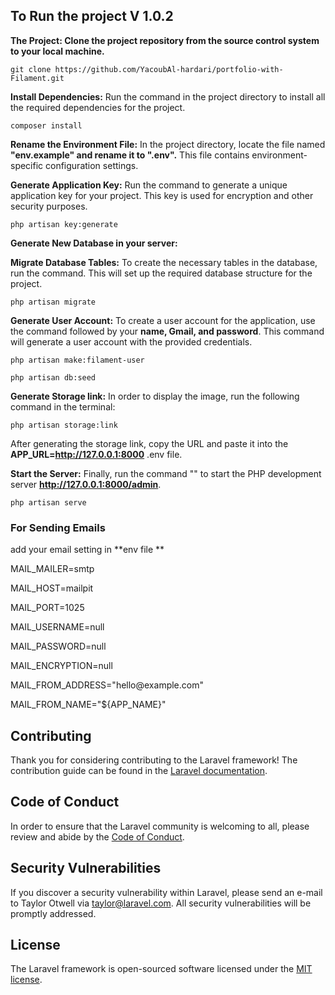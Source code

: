 ## To Run the project  V 1.0.2

**The Project: Clone the project repository from the source control system to your local machine.**
```
git clone https://github.com/YacoubAl-hardari/portfolio-with-Filament.git

```

**Install Dependencies:** Run the command in the project directory to install all the required dependencies for the project.
 ```installComposer
 composer install
 ``` 

**Rename the Environment File:** In the project directory, locate the file named **"env.example" and rename it to ".env".** This file contains environment-specific configuration settings.

**Generate Application Key:** Run the command  to generate a unique application key for your project. This key is used for encryption and other security purposes.
```
php artisan key:generate
```

**Generate New Database in your server:**


**Migrate Database Tables:** To create the necessary tables in the database, run the command. This will set up the required database structure for the project.
```
php artisan migrate

```

**Generate User Account:** To create a user account for the application, use the command  followed by your **name, Gmail, and password**. This command will generate a user account with the provided credentials.
```
php artisan make:filament-user

```

```
php artisan db:seed

```

**Generate Storage link:** In order to display the image, run the following command in the terminal: 
```
php artisan storage:link

```
After generating the storage link, copy the URL and paste it into the **APP_URL=http://127.0.0.1:8000** .env file.


**Start the Server:** Finally, run the command "" to start the PHP development server  **http://127.0.0.1:8000/admin**. 
```
php artisan serve

```


<h3>
For Sending Emails 
</h3>

<p> add your email setting in **env file ** </p>

<p>MAIL_MAILER=smtp</p>
<p>MAIL_HOST=mailpit</p>
<p>MAIL_PORT=1025</p>
<p>MAIL_USERNAME=null</p>
<p>MAIL_PASSWORD=null</p>
<p>MAIL_ENCRYPTION=null</p>
<p>MAIL_FROM_ADDRESS="hello@example.com"</p>
<p>MAIL_FROM_NAME="${APP_NAME}"</p>

## Contributing

Thank you for considering contributing to the Laravel framework! The contribution guide can be found in the [Laravel documentation](https://laravel.com/docs/contributions).

## Code of Conduct

In order to ensure that the Laravel community is welcoming to all, please review and abide by the [Code of Conduct](https://laravel.com/docs/contributions#code-of-conduct).

## Security Vulnerabilities

If you discover a security vulnerability within Laravel, please send an e-mail to Taylor Otwell via [taylor@laravel.com](mailto:taylor@laravel.com). All security vulnerabilities will be promptly addressed.

## License

The Laravel framework is open-sourced software licensed under the [MIT license](https://opensource.org/licenses/MIT).
